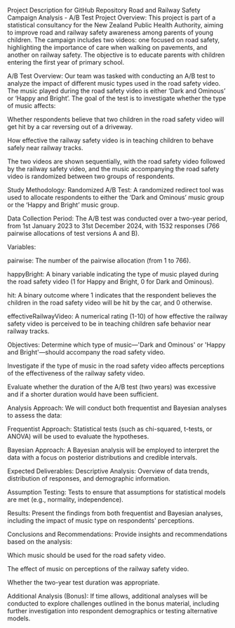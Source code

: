 Project Description for GitHub Repository
Road and Railway Safety Campaign Analysis - A/B Test
Project Overview:
This project is part of a statistical consultancy for the New Zealand Public Health Authority, aiming to improve road and railway safety awareness among parents of young children. The campaign includes two videos: one focused on road safety, highlighting the importance of care when walking on pavements, and another on railway safety. The objective is to educate parents with children entering the first year of primary school.

A/B Test Overview:
Our team was tasked with conducting an A/B test to analyze the impact of different music types used in the road safety video. The music played during the road safety video is either ‘Dark and Ominous’ or ‘Happy and Bright’. The goal of the test is to investigate whether the type of music affects:

Whether respondents believe that two children in the road safety video will get hit by a car reversing out of a driveway.

How effective the railway safety video is in teaching children to behave safely near railway tracks.

The two videos are shown sequentially, with the road safety video followed by the railway safety video, and the music accompanying the road safety video is randomized between two groups of respondents.

Study Methodology:
Randomized A/B Test: A randomized redirect tool was used to allocate respondents to either the ‘Dark and Ominous’ music group or the ‘Happy and Bright’ music group.

Data Collection Period: The A/B test was conducted over a two-year period, from 1st January 2023 to 31st December 2024, with 1532 responses (766 pairwise allocations of test versions A and B).

Variables:

pairwise: The number of the pairwise allocation (from 1 to 766).

happyBright: A binary variable indicating the type of music played during the road safety video (1 for Happy and Bright, 0 for Dark and Ominous).

hit: A binary outcome where 1 indicates that the respondent believes the children in the road safety video will be hit by the car, and 0 otherwise.

effectiveRailwayVideo: A numerical rating (1-10) of how effective the railway safety video is perceived to be in teaching children safe behavior near railway tracks.

Objectives:
Determine which type of music—'Dark and Ominous' or 'Happy and Bright'—should accompany the road safety video.

Investigate if the type of music in the road safety video affects perceptions of the effectiveness of the railway safety video.

Evaluate whether the duration of the A/B test (two years) was excessive and if a shorter duration would have been sufficient.

Analysis Approach:
We will conduct both frequentist and Bayesian analyses to assess the data:

Frequentist Approach: Statistical tests (such as chi-squared, t-tests, or ANOVA) will be used to evaluate the hypotheses.

Bayesian Approach: A Bayesian analysis will be employed to interpret the data with a focus on posterior distributions and credible intervals.

Expected Deliverables:
Descriptive Analysis: Overview of data trends, distribution of responses, and demographic information.

Assumption Testing: Tests to ensure that assumptions for statistical models are met (e.g., normality, independence).

Results: Present the findings from both frequentist and Bayesian analyses, including the impact of music type on respondents' perceptions.

Conclusions and Recommendations: Provide insights and recommendations based on the analysis:

Which music should be used for the road safety video.

The effect of music on perceptions of the railway safety video.

Whether the two-year test duration was appropriate.

Additional Analysis (Bonus):
If time allows, additional analyses will be conducted to explore challenges outlined in the bonus material, including further investigation into respondent demographics or testing alternative models.

